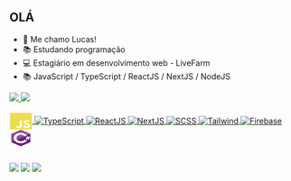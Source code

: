 ## OLÁ
- 👋 Me chamo Lucas!
- 📚 Estudando programação
- 💻 Estagiário em desenvolvimento web -  LiveFarm 
- 📚 JavaScript / TypeScript / ReactJS / NextJS / NodeJS 

<div>
  <a href="https://github.com/luc4sdev">
  <img height="180em" src="https://github-readme-stats.vercel.app/api?username=luc4sdev&show_icons=true&theme=tokyonight&include_all_commits=true&count_private=true"/>
  <img height="180em" src="https://github-readme-stats.vercel.app/api/top-langs/?username=luc4sdev&layout=compact&langs_count=7&theme=tokyonight"/>
</div>
  
  <div style="display: inline_block;"><br>
    <link rel="stylesheet" href="https://cdn.jsdelivr.net/gh/devicons/devicon@v2.15.1/devicon.min.css">
  <img align="center" alt="JavaScript" height="30" width="40" src="https://raw.githubusercontent.com/devicons/devicon/master/icons/javascript/javascript-plain.svg">
  <img align="center" alt="TypeScript" height="30" width="40" src="https://cdn.jsdelivr.net/gh/devicons/devicon/icons/typescript/typescript-plain.svg">
  <img align="center" alt="ReactJS" height="30" width="40" src="https://cdn.jsdelivr.net/gh/devicons/devicon/icons/react/react-original.svg">
  <img align="center" alt="NextJS" height="30" width="40" src="https://cdn.jsdelivr.net/gh/devicons/devicon/icons/nextjs/nextjs-line.svg">
  <img align="center" alt="SCSS" height="30" width="40" src="https://cdn.jsdelivr.net/gh/devicons/devicon/icons/sass/sass-original.svg">
  <img align="center" alt="Tailwind" height="30" width="40" src="https://cdn.jsdelivr.net/gh/devicons/devicon/icons/tailwindcss/tailwindcss-plain.svg">
  <img align="center" alt="Firebase" height="30" width="40" src="https://cdn.jsdelivr.net/gh/devicons/devicon/icons/firebase/firebase-plain-wordmark.svg">
  <img align="center" alt="Csharp" height="30" width="40" src="https://raw.githubusercontent.com/devicons/devicon/master/icons/csharp/csharp-original.svg">
    <i class="devicon-nextjs-original"></i>
</div>

  ##
  
  <div>

 
  <a href = "mailto:lucas.pfranca01@gmail.com"><img src="https://img.shields.io/badge/Gmail-D14836?style=for-the-badge&logo=gmail&logoColor=white" target="_blank" rel="external"></a>
  <a href="https://www.linkedin.com/in/lucas-pereira-37001b202/" target="_blank" rel="external"><img src="https://img.shields.io/badge/-LinkedIn-%230077B5?style=for-the-badge&logo=linkedin&logoColor=white" target="_blank"></a> 
     <a href="https://www.instagram.com/lucas_franca01" target="_blank"><img src="https://img.shields.io/badge/-Instagram-%23E4405F?style=for-the-badge&logo=instagram&logoColor=white" target="_blank" rel="external"></a>
  </div>
